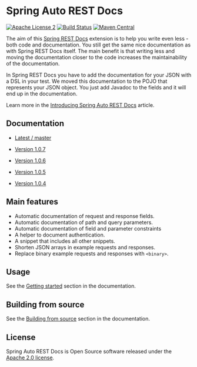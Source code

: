 # Spring Auto REST Docs
[![Apache License 2](https://img.shields.io/badge/license-ASF2-blue.svg)](https://www.apache.org/licenses/LICENSE-2.0.txt)
[![Build Status](https://travis-ci.org/ScaCap/spring-auto-restdocs.svg?branch=master)](https://travis-ci.org/ScaCap/spring-auto-restdocs)
[![Maven Central](https://maven-badges.herokuapp.com/maven-central/capital.scalable/spring-auto-restdocs-core/badge.svg)](https://maven-badges.herokuapp.com/maven-central/capital.scalable/spring-auto-restdocs-core/)

The aim of this [Spring REST Docs](https://projects.spring.io/spring-restdocs/)
extension is to help you write even less - both code and documentation.
You still get the same nice documentation as with Spring REST Docs itself.
The main benefit is that writing less and moving the documentation closer
to the code increases the maintainability of the documentation.

In Spring REST Docs you have to add the documentation for your JSON with
a DSL in your test. We moved this documentation to the POJO that represents
your JSON object. You just add Javadoc to the fields and it will end
up in the documentation.

Learn more in the [Introducing Spring Auto REST Docs](https://dzone.com/articles/introducing-spring-auto-rest-docs) article.

## Documentation

* [Latest / master](https://scacap.github.io/spring-auto-restdocs)

* [Version 1.0.7](https://htmlpreview.github.io/?https://github.com/ScaCap/spring-auto-restdocs/blob/25464f899d96cba889e48de309f0ee878588afe2/docs/index.html)

* [Version 1.0.6](https://htmlpreview.github.io/?https://github.com/ScaCap/spring-auto-restdocs/blob/b2a1bbb12f7a7ccf499bc81d6caebe8f7a449321/docs/index.html)

* [Version 1.0.5](https://htmlpreview.github.io/?https://github.com/ScaCap/spring-auto-restdocs/blob/12ad534d101363edfd1d41b22507c602e004b489/docs/index.html)

* [Version 1.0.4](https://htmlpreview.github.io/?https://github.com/ScaCap/spring-auto-restdocs/blob/3d78a2deb0f0a880c40426417f0cd0bfb02d34a6/docs/index.html)

## Main features

* Automatic documentation of request and response fields.
* Automatic documentation of path and query parameters.
* Automatic documentation of field and parameter constraints
* A helper to document authentication.
* A snippet that includes all other snippets.
* Shorten JSON arrays in example requests and responses.
* Replace binary example requests and responses with `<binary>`.

## Usage

See the [Getting started](https://scacap.github.io/spring-auto-restdocs/#gettingstarted) section in the documentation.

## Building from source

See the [Building from source](https://scacap.github.io/spring-auto-restdocs/#contributing-building) section in the documentation.

## License

Spring Auto REST Docs is Open Source software released under the
[Apache 2.0 license](http://www.apache.org/licenses/LICENSE-2.0.html).
